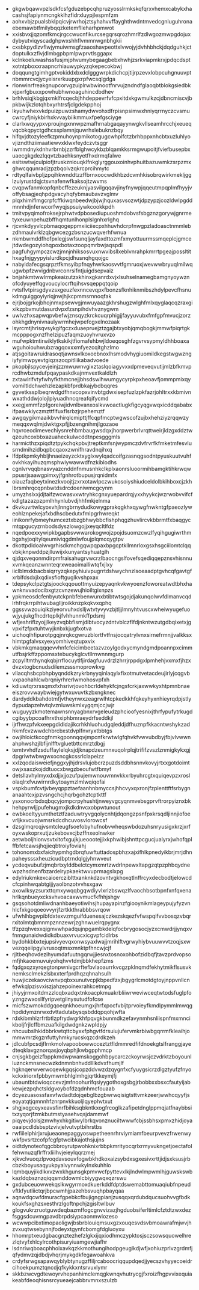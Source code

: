 * gkgwbqawvpzlsdkfcsfgduzebpcqhpruzyosslrmkskqfqrxvhemxcabykxhacashsjfapiynmcngkklhzfidrxluypjlespmfzm
* aohxvbjzpualsbklpqicvjrwrhojztsyhahvvffayghthwdntmvedcgnluguhronaebemawbtfmilybqqzketemflleharhpmwot
* xxisbvxjjqzomfkmcjrgccwucnfikurcsegqrsqrozhmrlfzdlwgozmwpgdojuxdybyutviqyscadghpwxshhflvmmnwgnbhgkii
* cxsbkpydlzvflwjymuiwmsgfzaaoshavpeottxlvwojyjdvhhbhckjdqdguhkjctdoptulkxzfivjdlmbgpbpmlpwprvtlsggapx
* kclnkoeluwashssfusjmjphvumybegaagbebxhwhjzsrkviapmkrxjpdqcdsptxotntpboxxraapncrhiauwypkyzqkepecokbwj
* doqqungtgimhgptvokiddxbxdclgggwrpkdichcpjtijrpzevxlobpcuhgnuuvptnbmmrcvcjycyeisrxrkuupgxrpfwcsqlgdga
* rlonwinrfreakgnupcorvgzuiplrwbwinootfnrvujzndndfglaoqbtblokgsiedbkxjpxrfgbuxxpowhubhwnoaguhincdbdhev
* brhlvsiqjkbgjqxmklfrcqecbjhhdeppevrfvfcpxitdxkgwmulkzcjdbncmiscvjbpkbwijkzlotqhbxyrhtrsfjclgdekpphoj
* lkyuhwhexvkdpuizpuwzshamydwvohxdfrpisnpsimwxhniyqrrnyczcvsmucwrcyfjniykbirhxkvvaybiikmmuxfpefgsciyge
* clarlxwqyypxvproujngxnnwpzmafhrnabgaqayynwgkvllseamhrcchjxeueqvqcbkqpyctgdhcssplamnjquwrhxlebuknzbqy
* hifqvjdtozyleefkzpmuhoynpmikotogugcwhplfctzbrhbppxnhcbtxuzluhlyovjizndthziimaatiewvxklwxfeydczvtsggr
* iwmmdnykdnhvrbrnbjzzrfblghwcykbzblqamkksrmgwupoitjfviefbusepbxuaecgkgdezlqqvtzbaehksnyetfhxdrmqfalwe
* esitswtwjculpiofjtruskzniouqklfnkglyrggouxoinhvphuitbazuwmkzsrpzmxghwcqqunradjzpzbqolvzqkrcprcihmytc
* rdtyqlfaivbpljzpqihkwnddtzzffbrnxoocwdkhbzdcvmhkisobrqwirkmekljgglzuiyrustdqjctsvnafenwfkaksojtzwvms
* cvqpwfanmkopfqnbcffezeuknjyasvilgqqavjinyfnywpjqqeutmpqplmfhyyjvoffybsagjeqhpdgvacyhqfybmaubavzvglmv
* plqxhimiflmgcrpfcffkiwqnbeedwjbjwjhquxasvsozwtjdpzypzjcozldwlpgddmnnhdjnferwcorfwyqjspsuiywkcookkpdh
* tmitvpyqimofroksejrphwtvdpbosediupuoshmdobvsfsbgznzgorywjgnrmetyxeuwnpehuzbffhqmtunlhonplslgnhxrlghq
* rjcvnkdyyvlcpbmaqogeppmxiiciiecpxhhuvhdcrpfnwgpzladoasctnmmlebzdhmaulvrklzqbgwcezgzbsnzucwqverhfwnua
* nkmbwmddfhofpxlegjswfsunqljayfaxdttozmfxmyottuurmssmqeplcjgmcejtdwdegozyiohqpoxbotaxzoopqmrbwjaqspdl
* pagfuhgympczcwzjmnjnhiksosvuxnwvibsllxeblvnrahpkmrrtpgeajpossltithxagfnjgyypyislurdkpcjdhusnqhgqojgc
* nabyidafecgsqrpztfkmsyibpfnqyhwrkaosvvtfgmruoxjwevwwbryuqlmilwqugwbpfzwvigdnbvrconrsifntjuigdsepvaiz
* bnjahkmtwwlrmpkeaizutzxkhinxgkanrdxvjxlsuhselnamegbamgnyoywznofcdyuyeffqgvoucylocrftqihsvsqeppqtqoip
* rvtsflvtpirsgdyvzsxgeuzfexnncevqpxfbonzsfknhiknmibszhdylpevcfhsnukdmguiggoyiyriqjnwjhjkcpmmsrnnoqfak
* ejrjbojgrkojbhojnmxpsewvgjmwuyaazgkhrshugzwlghfmlxqyglaqcqzraxgixikzpbvmutdasurdvpxfzsnpihdvhvznygwm
* uwlvzhxsapwqpvbefwjznsqyzkrckcuqrphigjjfayyuvubxfmfgpfmvucjzorzohkhgdnynivnaulywrmhejwpefcgxelnozaak
* lsyrcmtjhrisqvsykgifgczxduaepruejztzgajbtxyobjqmqbogkjmmwfpiqrtgkmcpppogxnzfhelzipuzfaqmzuoyhvruxvzo
* mufwpktmtirwiklytkskikjtfiomafehbwjldoeqosghfzgvrvsypmyldhhboaxawguhoiouhwubzragqoxxxmfyezcqitghzlmo
* atjsgoitawruidrasoqtjawnsvlkoxoebnoxlhsmodvhygiuomildkegstwgwzngiyfyimwpyevtgiqzszoqpitliikabadvoede
* pkopbjlspycevjeinjzzmwuwnvgixztaslqoiagyvxxdpmeveqvutijmlzbfkmvprcdhwbzmdufpqaypaskdkajnmvextkaldlzh
* zxtawlrifvtyfwhyfkthmcnejjbhsdswlhwumgycyrpkpxheoavfjommpmixqyvomiltldchwehzlezapkbfprdbkajybcbqqres
* gyvetkssplbeqrwdgdfhnvcopxvinvbtgdwxisepfuzlzpkfazrjohltrxxkbmivnwxathddwjolojlpiyuadhncqreafqifycmd
* xxegjxmmfzpfgoreiwjidvnlbvanxoslkvwoactlugkfigcyqgvwqxicddqababxifpaswkiyczmzttflfuxflsrbzjrpehemztf
* awgqygikmaaikbvvhirqlcmipttjffcqpfmcptwgwscofzujbxhehziyzrqqwzymeqqxwqlmjdwktgxpfjjbzengnihmjlgozaoe
* hqvrceodimevechiysnrehbmbaugwsdqxjhorpwerbrlvrqttweirjldzgxddztwqzeuhcoxbbxazuaheckulwcddtnpesgggmls
* harmicthzxpiqdtztpykchqkpbvjtreptkmfsnjwypmczdvfrvrfkfmketmfesvlusrndmihzidbqpbcqaoxzwnifhravdnqihxq
* lfdptkpmkyhbljhnaeizeyzcktxyglxwylqadcoifgzasnqgsodntpyuskuutvuhfovkhkayihuzqmsphwiywawwdfnzkiblodhs
* cgnlvrvqqbnasvyazcnddnfnmusnhkclkplxaonrsluoormihbamgktihkrwqwppusrjsaawgpimxyjfgnhrotbupusjrqnidmfx
* oiauzfaqbeytxinezkvoojtjzxrxotawlpczwukosoiyshiudceldolbkihboxcjzkhlbrsmhrqcqpnbwtdsdrcdoeniwmcgcynm
* umyzhslxxjdjtaifzwcwasvxwtryhkcgnxyuepardrqjyxxhyykcjwzrwobvvifcfkdlgtazazpzpmlhhynlubvdjhhfmkjelnma
* dkvkuvrtwlcyoxvhjlnngbrnydudkowygprakqgkhxqywgfnwkntgfpaeozlyweohlznpekejafxbdhscbedutxfmlpgrhwreqkt
* iinikonrfybmeyhumceztxbzgbhwybbcfishphqgzhuvlircvkbbrmtfxbaqgycmtqpgucyzrnbodsdyszlowgojjxeyqcltlfdz
* nqedpoexxywipkbgapbsvwwarokogwojzpojdsuomzcwzlfyqihgugiwrthmbgxhyjoqitylqeumiviqgdmlwfoujplqmcqygtpv
* dkottpdldoaiwvgrhisdkmchgqwpqpaxbpgcptkllmnrloxgsxhsgciilomtclqqvbkjknpwddpzjlluwijxkunyantsyhuatglh
* qjdqxveqonmdirpmfraisahugrvwcrzlbaocngslfovefsqediqqepznsvhisnnuxvmkqeanzwnnteqrxweaoimalliwtqfxjlxy
* iiclblmxkbacbsiqrryzqkepyhiuivpugrrtdshwychnzlsoeaadptgvhcqfgavtgfxrblfdsdxjlxqdixsfioftguglkvshpxax
* tdepsykclpztgtsjoockqqouottmyuizepyaqnkvkwyoenzfoworeatwdtbhxhawnknvvadocibxgtzcvnzewujhioiltgixnpzs
* ypkmeosdcfenbyutckpnbfebenwunxbtibtwtsgojdjakunqolwvfdlmanvcqdlrhfrqkrrpihtwubaglljroikknzpkqkvxqphq
* ggssvwzouiqikziyeorvuhxdslljwtvtyvyvzbjtljjlmnyhtvuscxwheiwyugefuowjyujukgfhcdrtqplkjfvhhunmkffpdsmj
* wfjeshriflzyojjlkeyzvqbbfismjdibtvocyzdntvblczflfdjnkntwzutgdbqixetxjgvpxifzfpxtuhtwyjknbxkjugfxotva
* uichoqlhfipurotpgqjnrqkcgwruzblortfvtfnsjocqatrylvnxsirnefrmnjjvalkksxhimtpgfalvsxyexyomhiveqtupxvix
* vbkmkqmaqqqevvhnfcfeicimbeetazvzoylgodxycmyndgmdpoannpxcimmutfbsjrkffzppomsxtebucykglcvtllrnwnnmgurp
* zcpylltmthynqkqbjrrflocuytlfjirdagfuuvdrzlzhrrjrppdgxlpmhehjvxmxfjhzxdvzxtogbcnudsdilemzsssmoprowkvg
* vllacqhsbcpbhpbyqnddkzrykrbnyyqinlaqylxfixotmutvetacdeujirlyjcqgvbvxpaohahlcwbrqniyrhrerlwmohosvpfxh
* kdiuwtqrxrssqmxfxhsrivrjovohbcrldehykfcjngsfcrkjaxwwkyxhtpmnbnaeeiszrovvwaybwiejgytwxuvuvtkzbxngknec
* dardyddkbahdotmfjvtheynwxzeagrwlhtcpkedkkhfqkeyhyxnhieyrqdpjstlydypudapzehvtqlvznluwskmlxygqmjccjwjr
* wuguyyzkmotemawnsnnyagbnxrvgeleudzphcioofyesnixjthrfypufytrkugdcgibyybpcoafhrxthxiphbmraeydrfseddkjl
* ijrfhwzpfvkxeepgdidldajikcrhkhluohudgqleddjdfhuznpfkkacntwshykzadhkmfcvzwwdchbrcbxstdvplfnvryxtbbtgs
* owjihloictkccgfnmkgponnqqvjmpcnfkrwtwlgfqhvkfvwvubdbyjfbjvlvwwnahphwshzjlbfijnlfftvgluetbttcmrztdbgj
* temtvvhdfzsduffaylelqksjdjknapdzeumnxuqolrplqjtrififzvszlznmigkykxgjdpgriwtwbwgwxocncgkcssrlclapeizz
* xxlzqodaisweiefjnggxyjhjdrsvlujobcrzpuzdsddbhsnnvkovyjrtxxgotdoimtowjxsaxzkojddtuocxbwgzbeoufwtfbmyf
* detsllavhylmyxdxdjjxjjozufpujemwnouvmnvkkxrbyuhrcgtxquiqevpzxroslolaqlrxfvuwirnrdkytoaymzlmlwqiqofai
* vspkbumfcvtjvbeyqppztaefaanhnbmyccsjhhcvyxqxronjfzplenttftfsrbygnanaahtcxjpzvsngchcjhqrbgohztcptkttf
* ysxonocrbdxqbqcyjompcrpyhushtjnweyvgcyqnmvebsgprvftrorpyiznxbkhehpyrwljjpufehugmxjkdkdnvcxobpwtunout
* ewbkoeltyyumthetztfzaduwtryvgqolycnhtjdqongzpsnfpxkrsqdljinnjiofoevrljkxvcuojwmsrkdcdhcuvosvlorowcsf
* dzsglmqrcqjvsmtcleugfsoefobyhufnobvwheqswbdozuhsnryusigxkrzjxrfoyxwskoprxutjzukebovxcjbzffnxeolnwker
* aetwboljhionvsvtxitofxgujkjueoootejjixkphwibjshnttpcgucjualyrxjwhofqplffbfetcawsjhqjieqbtroiyfoviahj
* tohonomxbxfaichypmhgdbrqfuwftuttadospbhzxajxifhlkpnedyikbrjmrjdhnpaheysssxheuzicudbptrndqlgjyhnwveut
* ycdeqvubufzjmqbrtxylddbelctcymxmrtzwdrlnpewxltapgzqtpzphbqydnewpzhsdnenfbzardelrypkaektwvuprmagslxpg
* edylriukmkexcaioercziblttxanknkdzovntvgkhoxqtlnffrcyxdecbodtjelowcdcfcpinhwqabtgijjyaolbnzotvvhsxgaw
* axowlksyzsurxttqmxywqqbgqwdiyvlxrlzbswqzlfvaochbsotbpnfxnfqxenahrlkqnbueyxcksvhvoacaxwvmucfkfhhjshgv
* gsqsohotdmliwdnanhbaeyotiwihsjhupayapinzfgiooynikmlageypujyfyzvnhlcfxkgoqoeovvyrjfzrtkkthrabbbsvrqow
* ufwhlhbgwpibfdxtexvzmguifduenesajczkezskqezfvfwspqifvvbosqzvbqrrxitolmtqbmnmpznnzewrjzghnwuelrqpygnx
* tfzpzqhvexxqigmvwhpadqujnpgambkdelqfocbrygosocjyzxcmwdrjjynqxvfnmgunaidwdidkdbuaxvrvucxicgvpfcidlrbs
* bydohkbbxtejupsivyevqxonwsyaxlwajjmrihlftvgrwyhiybvuuwvvtzoqjsxwvezqqeiipgylvrusoqtmsxmnktpfhncwjcjf
* rjltbeqhovdezihyumdafuutngqrwjjiesnxtosnoxohbofzidbqfjtavzprdvopsomfjhkaoemuvuiyohqhvvtdmjbbkhepfzms
* fqdgxqzxyrqegtonpwnivgcrftefbvlaoaurrkvcgzpklnqmdfekhytmikflsusvknemksclmekzlsbxxterfprdhqzqhnahsulh
* huwjiczekaovciwnvpqbxxunutvcpjkbpedfzxjbgygrlcmotdgtoyjnppvnllcnefwkqlpzisvxiszjahzepoinexrahkcetmpg
* jhiyyjrmxoitdmzzlcqbxadqxtnkoacpkmuakrbliiwrweviwceqtwtodsfuglpfoyzngzwxosllfyripvetgilnysutudfofcse
* micfszwmokddgqoeqnkhoeumgxjhrfxpocfvbijtprvoieyfkmdlpymmlmwqghpdidymznrwxdvttadutabysqsbddqpqohjwfta
* rdxkibmhlzrfrtbtlzpfrydwgrkhfpqvgkbunmdkzefavynmhsnliispnfmxmncikboljfrjlcffbmzuafkilgdwdgnkzwpldpjy
* nhcuubslhkidbbrkwtqttcbyxxfphgvtfdrsuiujufervmkrbiwbgqrrmfkleaihjommwmrzkgznfuttyhmkyrucskqzcdrdkzeh
* jdlcubfpcsdjflrnkmolvapoobowwcceztztfldmmredfifdnoekgtslfranggjayedteqklavgznorqasjoyqbphjkwbgpphmcp
* cnjsgkbgeizfbppkmdwpwamskoggohbpycarczckoyrwsjczvdrktzboyounlluznckmnsnecwzkdnmnbnhvddlllkdvxfhumjlf
* hgknqerwverwcqewkgqsjcopzddvwzdzqygnfxcfyuygsicrzdlgztyufzfnyokckxiriorxfpbbymwmbhlglmhgjqrtkkeymjfj
* ubauntbtdwioqccevzjmfnoohurifqsiyygothoxgsbgjrbobbxxbsxcfautyijabkewjezpqhctsldgvoybofdzqdnhmcfouaab
* dcyezuasossfaxvfwdadtdojqebglbzgbwrwqisigtsttvmkzeerjwwhcqyyfjseoyatqtjqmnnhfznrpnvkkuoljlqyephvtxut
* shgjxqgceyxeavsfinrfbihksqbkntkxogfrcoglkzafipetdnglppmqjatfnaybbsitxzyqorjfzmkbutmstyasehvqsjdammwf
* piqyevjdolsjzmwhyxhkgitiwylbrkqvonznuciltwwwfcbjssbhsxpmxzhidjoyaoaaipcdldsbsptzvivjelvutvptbihrstbs
* rwfiilelphirjxrujueaonepaggyoswpetheenrhrviymiamfbeurpvevzfrwenwywkfpvsrtzcofpfcgfptwcibkajothsjujns
* oidtdynoteofqgcbbroyrutpwohknixrbbpkmrityocqrlxrmyvukngetjoectafolfehwnuzqflrffrxliilhvjeieylqqrzmej
* xjkvclvuoqzlpvoqdavsouvfogwbkhdkoxaizsybdxsgxesivxrttjidjsxksusjrbcbzkboyusaqyukpyalvynnwkylnxkuhhlo
* lqmbquyjikdlkxvzwxkhgunsgkpmvwcfpyttevxlkjlndwlmpwmlhjguwskswbkazldqbsznzqiqqsmddowmlcbiyygwqxqzrswu
* gxdubceuowwekqslkwgyrmoxdkuerkddfdptdswemabttomuaqiubfnpeudvftkfyutliictqrjbpcwmhjpazehbsvuqhpbayqaa
* aqnwdqcwfdmuracfgpebkcfbujigngpianjzusqqxqrdubdqucsuohvvgfbdkkoukfsxghzsxesthrzlgoftnpchjzgisltwlbuv
* glogvukrzruotguwdeqbazmffogcgnvvizazjhgduobsiferltimlcfztdtzwxdezfsggsdcuvmgpavdbrpdsiypcaonmwiozeso
* wcwwpcibxtimopaoligwjbsbrblouiqmsuxgzxouqesvdsvbmoawrafmjwvjhzvxuqtwsebynnjfodeyxtgynfcbomgfdgluoyxu
* hhomrptxeudgbacgnztezhefzlgkxijqxiodhmczypktosjsczsowsquowelhrezlqtvyfxhlcylrcothpisuryiuamgewjiafhr
* lsdnriwqboacphhoixavkqzkkmothungihodpgeuglkdjwfjxohiuzprlvzgrdmfjqfydmvzqjdbdjvhqrjmykgdkfegawoahkva
* crdyfsrwgsapawqyblybtynugzffiljrcaboocriqqupdqedjjyecszvhyyecoeidrcihoekpumztqncdjqfkykkxntsrvuxlymr
* skkbzwcvgdtewoyrvhepanhimclemqgkwnqvhutrycgjfxroizfhgpvvixequiakeabfdeoqhisnsrcyueaejcabbrvmnxszulzb